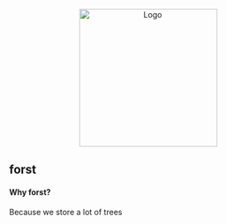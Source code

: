 <p align="center">
  <img src="https://github.com/mwdomino/rs-datastore/blob/master/img/logo.jpg" alt="Logo" width="250" heigh="250"/>
</p>

## forst

#### Why forst?
Because we store a lot of trees
